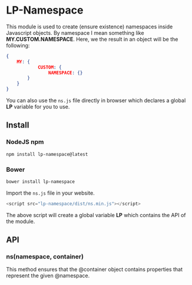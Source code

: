# LP-Namespace

This module is used to create (ensure existence) namespaces inside Javascript objects. By namespace I mean something like **MY.CUSTOM.NAMESPACE**. Here, we the result in an object will be the following:

```json
{
    MY: {
            CUSTOM: {
                NAMESPACE: {}
        }
    }
}
```

You can also use the ```ns.js``` file directly in browser which declares a global **LP** variable for you to use.

## Install

### NodeJS npm

```bash
npm install lp-namespace@latest
```

### Bower

```bash
bower install lp-namespace
```

Import the ```ns.js``` file in your website.

```javascript
<script src="lp-namespace/dist/ns.min.js"></script>
```

The above script will create a global variable **LP** which contains the API of the module.

## API

### ns(namespace, container)

This method ensures that the @container object contains properties that represent the given @namespace.


